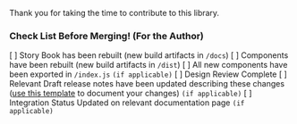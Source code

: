 Thank you for taking the time to contribute to this library.

### Check List Before Merging! (For the Author)
[ ] Story Book has been rebuilt (new build artifacts in `/docs`)
[ ] Components have been rebuilt (new build artifacts in `/dist`)
[ ] All new components have been exported in `/index.js` `(if applicable)`
[ ] Design Review Complete
[ ] Relevant Draft release notes have been updated describing these changes ([use this template](https://github.com/fedspendingtransparency/data-transparency-ui/blob/master/draft_release_notes.md) to document your changes) `(if applicable)`
[ ] Integration Status Updated on relevant documentation page `(if applicable)`

